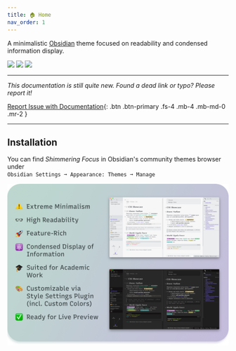 ```yaml
---
title: 🏠 Home
nav_order: 1
---
```


A minimalistic [Obsidian](https://obsidian.md/) theme focused on readability and condensed information display.

![](https://img.shields.io/badge/downloads-11710-6E4E9B?style=plastic) ![](https://img.shields.io/github/last-commit/chrisgrieser/shimmering-focus?style=plastic) [![](https://img.shields.io/badge/changelog-click%20here-FFE800?style=plastic)](https://chrisgrieser.github.io/shimmering-focus/changelog/)

---

*This documentation is still quite new. Found a dead link or typo? Please report it!*

[Report Issue with Documentation](https://github.com/chrisgrieser/shimmering-focus/issues/new?assignees=&labels=documentation&template=documentation_fix.yml&title=%5BDocs%5D%3A+){: .btn .btn-primary .fs-4 .mb-4 .mb-md-0 .mr-2 }

---

## Installation
You can find *Shimmering Focus* in Obsidian's community themes browser under  
`Obsidian Settings ➞ Appearance: Themes ➞ Manage`

![Promo Screenshot](images/Promo%20Screenshot/promo-screenshot.png)
